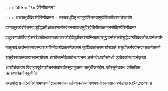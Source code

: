 +++
title = "६० ऐरिणीदानम्‌"

+++
अथचतुर्थदिवसेऐरिणीदानम । तच्चवधूपितृभ्यामुपोषिताभ्यामुपोषितायैवरमात्रेकार्यम

वरमातूरजोदोषेतस्याःशुद्धिप्रतीक्षाकरणासंभवेमनसापात्रमुद्दिश्येतिरीत्यातांमनसोहिश्यैरिणीदानम्‍

वधूवरमात्रोर्विवाहोत्तरंदेवकोत्थापनात्प्राकरजोदोषेपूर्वोक्तांशान्तिकृत्वाशुद्ध्यन्तेसंकटेशुद्धेःप्रागपिदेवकोत्थपनंकार्यम्‍

मातुलादेःकर्त्रन्तरस्यपत्‍न्यारजासिमौञ्जीप्रकरणेउक्तम एवंविवाहोत्तरमाशौचपाते चतुर्थीकर्मपर्यन्तप्राप्तकर्मकरणे

दातुर्वरस्यकन्यायाश्चनाशौचम आशौचान्तेदेवकोत्थापनम असंभवेआशौचमध्ये एवदेवकोत्थापनंकृत्वा

आशौचंकार्यम विवाहात्पूर्वमाशौचरजोदोषयोस्तुप्रागुक्तम चतुर्थीकर्महोमः कौस्तुभेउक्तः एतंकेचित ऋकशाखिनोनकुर्वन्ति

मण्डपोद्वासनदिननिर्णयोमण्डपपोद्वासनपर्यन्तंकर्तव्याकर्तव्यनिर्णयश्चोपनयनप्रकरणेउक्तस्तत्रैवद्रष्टव्यः ॥
